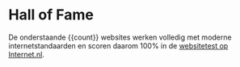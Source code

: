 
# Hall of Fame 
De onderstaande {{count}} websites werken volledig met moderne internetstandaarden en scoren daarom 100% in de [websitetest op Internet.nl](/faqs/).
